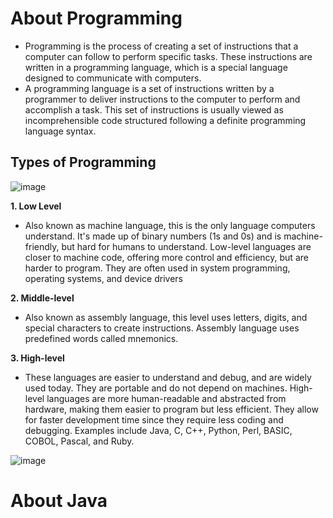 # About Programming

- Programming is the process of creating a set of instructions that a computer can follow to perform specific tasks. These instructions are written in a programming language, which is a special language designed to communicate with computers.
- A programming language is a set of instructions written by a programmer to deliver instructions to the computer to perform and accomplish a task. This set of instructions is usually viewed as incomprehensible code structured following a definite programming language syntax.

## Types of Programming

![image](https://github.com/user-attachments/assets/24cee976-8627-4466-a47d-f5fcbcd899cf)

**1. Low Level**
  - Also known as machine language, this is the only language computers understand. It's made up of binary numbers (1s and 0s) and is machine-friendly, but hard for humans to understand. Low-level languages are closer to machine code, offering more control and efficiency, but are harder to program. They are often used in system programming, operating systems, and device drivers

**2. Middle-level**
  - Also known as assembly language, this level uses letters, digits, and special characters to create instructions. Assembly language uses predefined words called mnemonics.

**3. High-level**
  - These languages are easier to understand and debug, and are widely used today. They are portable and do not depend on machines. High-level languages are more human-readable and abstracted from hardware, making them easier to program but less efficient. They allow for faster development time since they require less coding and debugging. Examples include Java, C, C++, Python, Perl, BASIC, COBOL, Pascal, and Ruby.

![image](https://github.com/user-attachments/assets/515317d8-4a14-42aa-a298-ef3e4f9c76cc)


# About Java























